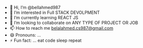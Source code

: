 - 👋 Hi, I’m @bellahmed987
- 👀 I’m interested in Full STACK DEVOLPMENT
- 🌱 I’m currently learning REACT JS
- 💞️ I’m looking to collaborate on ANY TYPE OF PROJECT OR JOB
- 📫 How to reach me belalahmed.cs987@gmail.com
- 😄 Pronouns: ...
- ⚡ Fun fact: ... eat code  sleep repeat

<!---
bellahmed987/bellahmed987 is a ✨ special ✨ repository because its `README.md` (this file) appears on your GitHub profile.
You can click the Preview link to take a look at your changes.
--->

